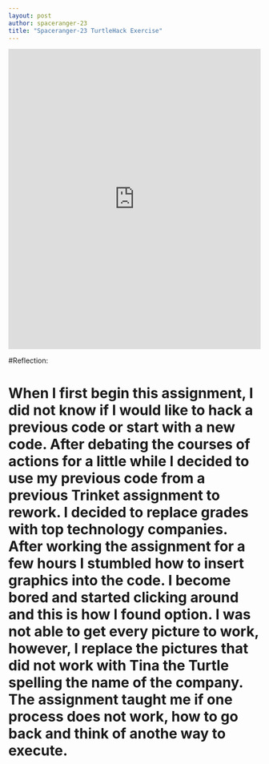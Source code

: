 ```yaml
---
layout: post
author: spaceranger-23
title: "Spaceranger-23 TurtleHack Exercise" 
---
```


<iframe src="https://trinket.io/embed/python/5b869a0dfc" width="100%" height="600" frameborder="0" marginwidth="0" marginheight="0" allowfullscreen></iframe>

#Reflection:
# When I first begin this assignment, I did not know if I would like to hack a previous code or start with a new code. After debating the courses of actions for a little while I decided to use my previous code from a previous Trinket assignment to rework. I decided to replace grades with top technology companies. After working the assignment for a few hours I stumbled how to insert graphics into the code. I become bored and started clicking around and this is how I found option. I was not able to get every picture to work, however, I replace the pictures that did not work with Tina the Turtle spelling the name of the company. The assignment taught me if one process does not work, how to go back and think of anothe way to execute. 
